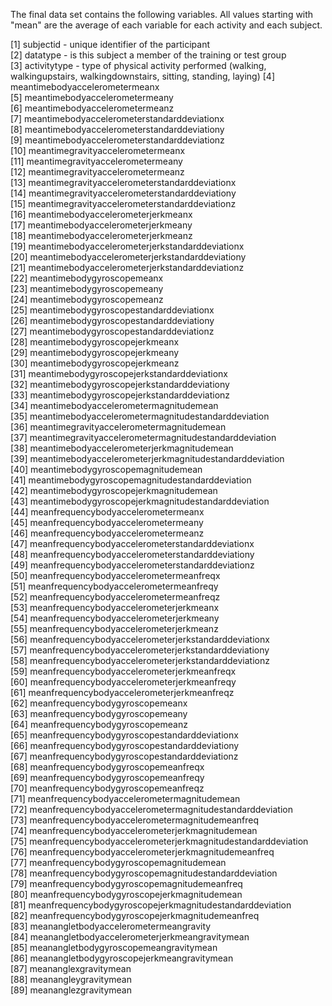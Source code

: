 The final data set contains the following variables.  All values starting with "mean" are the average of each variable for each activity and each subject.

 [1] subjectid - unique identifier of the participant                                         
 [2] datatype - is this subject a member of the training or test group                                          
 [3] activitytype - type of physical activity performed (walking, walkingupstairs, walkingdownstairs, sitting, standing, laying)
 [4] meantimebodyaccelerometermeanx                              
 [5] meantimebodyaccelerometermeany                              
 [6] meantimebodyaccelerometermeanz                              
 [7] meantimebodyaccelerometerstandarddeviationx                 
 [8] meantimebodyaccelerometerstandarddeviationy                 
 [9] meantimebodyaccelerometerstandarddeviationz                 
[10] meantimegravityaccelerometermeanx                           
[11] meantimegravityaccelerometermeany                           
[12] meantimegravityaccelerometermeanz                           
[13] meantimegravityaccelerometerstandarddeviationx              
[14] meantimegravityaccelerometerstandarddeviationy              
[15] meantimegravityaccelerometerstandarddeviationz              
[16] meantimebodyaccelerometerjerkmeanx                          
[17] meantimebodyaccelerometerjerkmeany                          
[18] meantimebodyaccelerometerjerkmeanz                          
[19] meantimebodyaccelerometerjerkstandarddeviationx             
[20] meantimebodyaccelerometerjerkstandarddeviationy             
[21] meantimebodyaccelerometerjerkstandarddeviationz             
[22] meantimebodygyroscopemeanx                                  
[23] meantimebodygyroscopemeany                                  
[24] meantimebodygyroscopemeanz                                  
[25] meantimebodygyroscopestandarddeviationx                     
[26] meantimebodygyroscopestandarddeviationy                     
[27] meantimebodygyroscopestandarddeviationz                     
[28] meantimebodygyroscopejerkmeanx                              
[29] meantimebodygyroscopejerkmeany                              
[30] meantimebodygyroscopejerkmeanz                              
[31] meantimebodygyroscopejerkstandarddeviationx                 
[32] meantimebodygyroscopejerkstandarddeviationy                 
[33] meantimebodygyroscopejerkstandarddeviationz                 
[34] meantimebodyaccelerometermagnitudemean                      
[35] meantimebodyaccelerometermagnitudestandarddeviation         
[36] meantimegravityaccelerometermagnitudemean                   
[37] meantimegravityaccelerometermagnitudestandarddeviation      
[38] meantimebodyaccelerometerjerkmagnitudemean                  
[39] meantimebodyaccelerometerjerkmagnitudestandarddeviation     
[40] meantimebodygyroscopemagnitudemean                          
[41] meantimebodygyroscopemagnitudestandarddeviation             
[42] meantimebodygyroscopejerkmagnitudemean                      
[43] meantimebodygyroscopejerkmagnitudestandarddeviation         
[44] meanfrequencybodyaccelerometermeanx                         
[45] meanfrequencybodyaccelerometermeany                         
[46] meanfrequencybodyaccelerometermeanz                         
[47] meanfrequencybodyaccelerometerstandarddeviationx            
[48] meanfrequencybodyaccelerometerstandarddeviationy            
[49] meanfrequencybodyaccelerometerstandarddeviationz            
[50] meanfrequencybodyaccelerometermeanfreqx                     
[51] meanfrequencybodyaccelerometermeanfreqy                     
[52] meanfrequencybodyaccelerometermeanfreqz                     
[53] meanfrequencybodyaccelerometerjerkmeanx                     
[54] meanfrequencybodyaccelerometerjerkmeany                     
[55] meanfrequencybodyaccelerometerjerkmeanz                     
[56] meanfrequencybodyaccelerometerjerkstandarddeviationx        
[57] meanfrequencybodyaccelerometerjerkstandarddeviationy        
[58] meanfrequencybodyaccelerometerjerkstandarddeviationz        
[59] meanfrequencybodyaccelerometerjerkmeanfreqx                 
[60] meanfrequencybodyaccelerometerjerkmeanfreqy                 
[61] meanfrequencybodyaccelerometerjerkmeanfreqz                 
[62] meanfrequencybodygyroscopemeanx                             
[63] meanfrequencybodygyroscopemeany                             
[64] meanfrequencybodygyroscopemeanz                             
[65] meanfrequencybodygyroscopestandarddeviationx                
[66] meanfrequencybodygyroscopestandarddeviationy                
[67] meanfrequencybodygyroscopestandarddeviationz                
[68] meanfrequencybodygyroscopemeanfreqx                         
[69] meanfrequencybodygyroscopemeanfreqy                         
[70] meanfrequencybodygyroscopemeanfreqz                         
[71] meanfrequencybodyaccelerometermagnitudemean                 
[72] meanfrequencybodyaccelerometermagnitudestandarddeviation    
[73] meanfrequencybodyaccelerometermagnitudemeanfreq             
[74] meanfrequencybodyaccelerometerjerkmagnitudemean             
[75] meanfrequencybodyaccelerometerjerkmagnitudestandarddeviation
[76] meanfrequencybodyaccelerometerjerkmagnitudemeanfreq         
[77] meanfrequencybodygyroscopemagnitudemean                     
[78] meanfrequencybodygyroscopemagnitudestandarddeviation        
[79] meanfrequencybodygyroscopemagnitudemeanfreq                 
[80] meanfrequencybodygyroscopejerkmagnitudemean                 
[81] meanfrequencybodygyroscopejerkmagnitudestandarddeviation    
[82] meanfrequencybodygyroscopejerkmagnitudemeanfreq             
[83] meanangletbodyaccelerometermeangravity                      
[84] meanangletbodyaccelerometerjerkmeangravitymean              
[85] meanangletbodygyroscopemeangravitymean                      
[86] meanangletbodygyroscopejerkmeangravitymean                  
[87] meananglexgravitymean                                       
[88] meanangleygravitymean                                       
[89] meananglezgravitymean  
